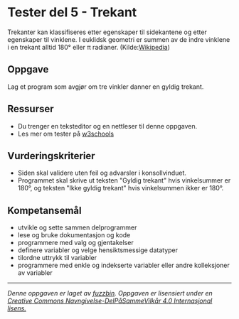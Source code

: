 # Tester del 5 - Trekant

Trekanter kan klassifiseres etter egenskaper til sidekantene og etter egenskaper til vinklene. I euklidsk geometri er summen av de indre vinklene i en trekant alltid 180° eller π radianer. (Kilde:[Wikipedia](https://no.wikipedia.org/wiki/Trekant))

## Oppgave

Lag et program som avgjør om tre vinkler danner en gyldig trekant.

## Ressurser

* Du trenger en teksteditor og en nettleser til denne oppgaven.
* Les mer om tester på [w3schools](https://www.w3schools.com/js/js_if_else.aspp)

## Vurderingskriterier

* Siden skal validere uten feil og advarsler i konsollvinduet.
* Programmet skal skrive ut teksten "Gyldig trekant" hvis vinkelsummer er 180°, og teksten "Ikke gyldig trekant" hvis vinkelsummen ikker er 180°.

## Kompetansemål

* utvikle og sette sammen delprogrammer
* lese og bruke dokumentasjon og kode
* programmere med valg og gjentakelser
* definere variabler og velge hensiktsmessige datatyper
* tilordne uttrykk til variabler
* programmere med enkle og indekserte variabler eller andre kolleksjoner av variabler

---
_Denne oppgaven er laget av [fuzzbin](https://github.com/fuzzbin). Oppgaven er lisensiert under en [Creative Commons Navngivelse-DelPåSammeVilkår 4.0 Internasjonal lisens.
](http://creativecommons.org/licenses/by-sa/4.0/)_
